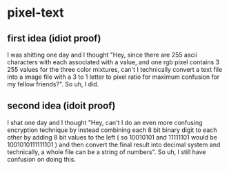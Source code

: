 # pixel-text
## first idea (idiot proof)
I was shitting one day and I thought "Hey, since there are 255 ascii characters with each associated with a value, and one rgb pixel contains 3 255 values for the three color mixtures, can't I technically convert a text file into a image file with a 3 to 1 letter to pixel ratio for maximum confusion for my fellow friends?". So uh, I did. 
## second idea (idoit proof)
I shat one day and I thought "Hey, can't I do an even more confusing encryption technique by instead combining each 8 bit binary digit to each other by adding 8 bit values to the left ( so 10010101 and 11111101 would be 1001010111111101 ) and then convert the final result into decimal system and technically, a whole file can be a string of numbers". So uh, I still have confusion on doing this.
